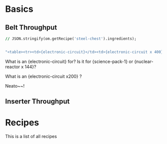 <!-- Title: Factorio Reference: Basics -->

# Basics

## Belt Throughput

```f
// JSON.stringify(om.getRecipe('steel-chest').ingredients);


"<table><tr><td>{electronic-circuit}</td><td>{electronic-circuit x 400}</td></tr></table>"
```

What is an {electronic-circuit} for? Is it for {science-pack-1} or {nuclear-reactor x 144}? 

What is an {electronic-circuit x200} ?

Neato~~!

## Inserter Throughput

# Recipes

This is a list of all recipes

